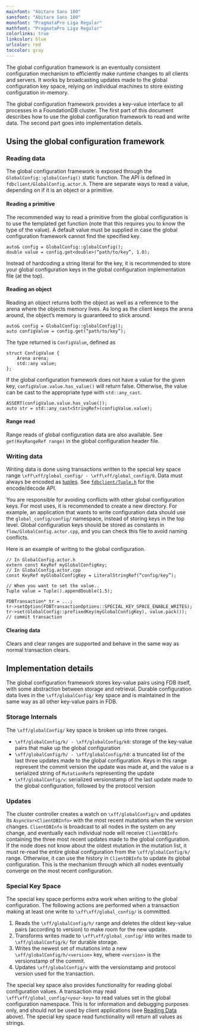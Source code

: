 ```yaml
---
mainfont: "Abitare Sans 100"
sansfont: "Abitare Sans 100"
monofont: "PragmataPro Liga Regular"
mathfont: "PragmataPro Liga Regular"
colorlinks: true
linkcolor: blue
urlcolor: red
toccolor: gray
---
```

The global configuration framework is an eventually consistent configuration mechanism to efficiently make runtime changes to all clients and servers. It works by broadcasting updates made to the global configuration key space, relying on individual machines to store existing configuration in-memory.

The global configuration framework provides a key-value interface to all processes in a FoundationDB cluster. The first part of this document describes how to use the global configuration framework to read and write data. The second part goes into implementation details.

## Using the global configuration framework

### Reading data

The global configuration framework is exposed through the `GlobalConfig::globalConfig()` static function. The API is defined in `fdbclient/GlobalConfig.actor.h`. There are separate ways to read a value, depending on if it is an object or a primitive.

#### Reading a primitive

The recommended way to read a primitive from the global configuration is to use the templated get function (note that this requires you to know the type of the value). A default value must be supplied in case the global configuration framework cannot find the specified key.

```
auto& config = GlobalConfig::globalConfig();
double value = config.get<double>(“path/to/key”, 1.0);
```

Instead of hardcoding a string literal for the key, it is recommended to store your global configuration keys in the global configuration implementation file (at the top).

#### Reading an object

Reading an object returns both the object as well as a reference to the arena where the objects memory lives. As long as the client keeps the arena around, the object’s memory is guaranteed to stick around.
```
auto& config = GlobalConfig::globalConfig();
auto configValue = config.get(“path/to/key”);
```

The type returned is `ConfigValue`, defined as

```
struct ConfigValue {
    Arena arena;
    std::any value;
};
```

If the global configuration framework does not have a value for the given key, `configValue.value.has_value()` will return false. Otherwise, the value can be cast to the appropriate type with `std::any_cast`.

```
ASSERT(configValue.value.has_value());
auto str = std::any_cast<StringRef>(configValue.value);
```

#### Range read

Range reads of global configuration data are also available. See `get(KeyRangeRef range)` in the global configuration header file.

### Writing data

Writing data is done using transactions written to the special key space range `\xff\xff/global_config/ - \xff\xff/global_config/0`. Data must always be encoded as [tuples](https://github.com/apple/foundationdb/blob/master/design/tuple.md). See [`fdbclient/Tuple.h`](https://github.com/apple/foundationdb/blob/master/fdbclient/Tuple.h) for the encode/decode API.

You are responsible for avoiding conflicts with other global configuration keys. For most uses, it is recommended to create a new directory. For example, an application that wants to write configuration data should use the `global_config/config/` namespace, instead of storing keys in the top level. Global configuration keys should be stored as constants in `flow/GlobalConfig.actor.cpp`, and you can check this file to avoid naming conflicts.

Here is an example of writing to the global configuration.

```
// In GlobalConfig.actor.h
extern const KeyRef myGlobalConfigKey;
// In GlobalConfig.actor.cpp
const KeyRef myGlobalConfigKey = LiteralStringRef(“config/key”);
 
// When you want to set the value..
Tuple value = Tuple().appendDouble(1.5);
 
FDBTransaction* tr = ...;
tr->setOption(FDBTransactionOptions::SPECIAL_KEY_SPACE_ENABLE_WRITES);
tr->set(GlobalConfig::prefixedKey(myGlobalConfigKey), value.pack());
// commit transaction
```

#### Clearing data

Clears and clear ranges are supported and behave in the same way as normal transaction clears.

## Implementation details

The global configuration framework stores key-value pairs using FDB itself, with some abstraction between storage and retrieval. Durable configuration data lives in the `\xff/globalConfig/` key space and is maintained in the same way as all other key-value pairs in FDB.

### Storage Internals

The `\xff/globalConfig/` key space is broken up into three ranges.

* `\xff/globalConfig/k/ - \xff/globalConfig/k0`: storage of the key-value pairs that make up the global configuration
* `\xff/globalConfig/h/ - \xff/globalConfig/h0`: a truncated list of the last three updates made to the global configuration. Keys in this range represent the commit version the update was made at, and the value is a serialized string of `MutationRef`s representing the update
* `\xff/globalConfig/v`: serialized versionstamp of the last update made to the global configuration, followed by the protocol version

### Updates

The cluster controller creates a watch on `\xff/globalConfig/v` and updates its `AsyncVar<ClientDBInfo>` with the most recent mutations when the version changes. `ClientDBInfo` is broadcast to all nodes in the system on any change, and eventually each individual node will receive `ClientDBInfo` containing the three most recent updates made to the global configuration. If the node does not know about the oldest mutation in the mutation list, it must re-read the entire global configuration from the `\xff/globalConfig/k/` range. Otherwise, it can use the history in `ClientDBInfo` to update its global configuration. This is the mechanism through which all nodes eventually converge on the most recent configuration.

### Special Key Space

The special key space performs extra work when writing to the global configuration. The following actions are performed when a transaction making at least one write to `\xff\xff/global_config/` is committed.

1. Reads the `\xff/globalConfig/h/` range and deletes the oldest key-value pairs (according to version) to make room for the new update.
2. Transforms writes made to `\xff\xff/global_config/` into writes made to `\xff/globalConfig/k/` for durable storage.
3. Writes the newest set of mutations into a new `\xff/globalConfig/h/<version>` key, where `<version>` is the versionstamp of the commit.
4. Updates `\xff/globalConfig/v` with the versionstamp and protocol version used for the transaction.

The special key space also provides functionality for reading global configuration values. A transaction may read `\xff\xff/global_config/<your-key>` to read values set in the global configuration namespace. This is for information and debugging purposes only, and should not be used by client applications (see [Reading Data](#reading-data) above). The special key space read functionality will return all values as strings.
